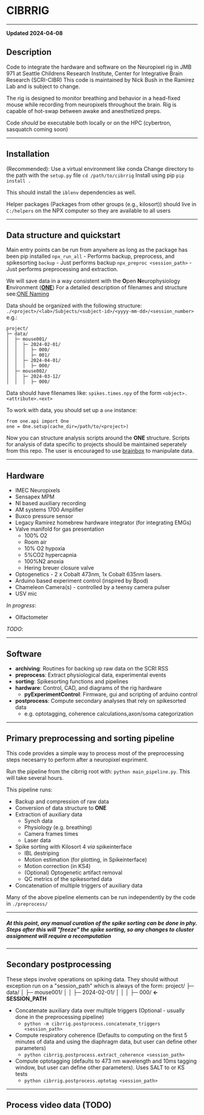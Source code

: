 # CIBRRIG
---
**Updated 2024-04-08**
## Description
Code to integrate the hardware and software on the Neuropixel rig in JMB 971 at Seattle Childrens Research Institute, Center for Integrative Brain Research (SCRI-CIBR)
This code is maintained by Nick Bush in the Ramirez Lab and is subject to change.

The rig is designed to monitor breathing and behavior in a head-fixed mouse while recording from neuropixels throughout the brain. Rig is capable of hot-swap between awake and anesthetized preps.

Code *should* be executable both locally or on the HPC (cybertron, sasquatch coming soon)

---
## Installation
(Recommended): Use a virtual environment like conda
Change directory to the path with the `setup.py` file
`cd /path/to/cibrrig`
Install using pip
`pip install .`

This should install the `iblenv` dependencies as well. 

Helper packages (Packages from other groups (e.g., kilosort)) should live in `C:/helpers` on the NPX computer so they are available to all users


--- 
## Data structure and quickstart

Main entry points can be run from anywhere as long as the package has been pip installed
`npx_run_all` -  Performs backup, preprocess, and spikesorting
`backup` - Just performs backup
`npx_preproc <session_path>` - Just performs preprocessing and extraction.


We will save data in a way consistent with the **O**pen **N**europhysiology **E**nvironment ([**ONE**](https://github.com/int-brain-lab/ONE))
For a detailed description of filenames and structure see:[ONE Naming](https://github.com/int-brain-lab/ONE/blob/main/docs/Open_Neurophysiology_Environment_Filename_Convention.pdf) 


Data should be organized with the following structure:
`./<project>/<lab>/Subjects/<subject-id>/<yyyy-mm-dd>/<session_number>`
e.g.:
```
project/
├─ data/
│  ├─ mouse001/
│  │  ├─ 2024-02-01/
│  │  │  ├─ 000/
│  │  │  ├─ 001/
│  │  ├─ 2024-04-01/
│  │  │  ├─ 000/
│  ├─ mouse002/
│  │  ├─ 2024-03-12/
│  │  │  ├─ 000/
```

Data should have filenames like: `spikes.times.npy` of the form `<object>.<attribute>.<ext>`

To work with data, you should set up a `one` instance:

```
from one.api import One
one = One.setup(cache_dir=/path/to/<project>)
```
 Now you can structure analysis scripts around the **ONE** structure. Scripts for analysis of data specific to projects should be maintained seperately from this repo. The user is encouraged to use [brainbox](https://github.com/int-brain-lab/ibllib) to manipulate data. 


---
## Hardware

- IMEC Neuropixels
- Sensapex MPM 
- NI based auxiliary recording
- AM systems 1700 Amplifier
- Buxco pressure sensor
- Legacy Ramirez homebrew hardware integrator (for integrating EMGs)
- Valve manifold for gas presentation
    - 100% O2
    - Room air
    - 10% O2 hypoxia  
    - 5%CO2 hypercapnia
    - 100%N2 anoxia
    - Hering breuer closure valve
- Optogenetics - 2 x Cobalt 473nm, 1x Cobalt 635nm lasers. 
- Arduino based experiment control (inspired by Bpod)
- Chameleon Camera(s) - controlled by a teensy camera pulser
- USV mic

*In progress*: 
- Olfactometer

*TODO*:

---
## Software
- **archiving**: Routines for backing up raw data on the SCRI RSS
- **preprocess**: Extract physiological data, experimental events  
- **sorting**: Spikesorting functions and pipelines
- **hardware**: Control, CAD, and diagrams of the rig hardware
    - **pyExperimentControl**: Firmware, gui and scripting of arduino control
- **postprocess**: Compute secondary analyses that rely on spikesorted data 
    -  e.g. optotagging, coherence calculations,axon/soma categorization

---
## Primary preprocessing and sorting pipeline
This code provides a simple way to process most of the preprocessing steps necesarry to perform after a neuropixel expriment.


Run the pipeline from the cibrrig root with: `python main_pipeline.py`. This will take several hours.

This pipeline runs:
- Backup and compression of raw data
- Conversion of data structure to **ONE** 
- Extraction of auxiliary data
    - Synch data
    - Physiology (e.g. breathing)
    - Camera frames times
    - Laser data
- Spike sorting with Kilosort 4 *via* spikeinterface
    - IBL destriping
    - Motion estimation (for plotting, in Spikeinterface)
    - Motion correction (in KS4)
    - (Optional) Optogenetic artifact removal
    - QC metrics of the spikesorted data
- Concatenation of multiple triggers of auxiliary data

Many of the above pipeline elements can be run independently by the code in `./preprocess/`

---

##### At this point, any manual curation of the spike sorting can be done in phy. Steps after this will "freeze" the spike sorting, so any changes to cluster assignment will require a recomputation

---
## Secondary postprocessing
These steps involve operations on spiking data. They should without exception run on a "session_path" which is always of the form:
project/
├─ data/
│  ├─ mouse001/
│  │  ├─ 2024-02-01/
│  │  │  ├─ 000/ **<- SESSION_PATH**

- Concatenate auxiliary data over multiple triggers (Optional - usually done in the preprocessing pipeline)
    - `python -m cibrrig.postprocess.concatenate_triggers <session_path>`
- Compute respiratory coherence (Defaults to computing on the first 5 minutes of data and using the diaphragm data, but user can define other parameters)
    - `python cibrrig.postprocess.extract_coherence <session_path>`
- Compute optotagging (defaults to 473 nm wavelength and 10ms tagging window, but user can define other parameters). Uses SALT to or KS tests
    - `python cibrrig.postprocess.optotag <session_path>`



--- 
## Process video data (TODO)

